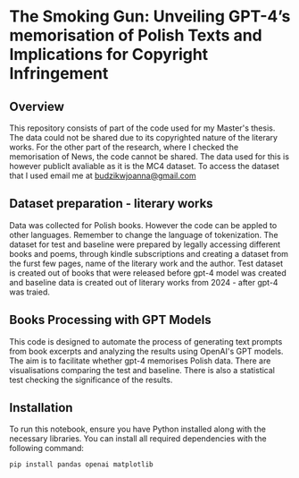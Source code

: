 # The Smoking Gun: Unveiling GPT-4’s memorisation of Polish Texts and Implications for Copyright Infringement

## Overview
This repository consists of part of the code used for my Master's thesis. The data could not be shared due to its copyrighted nature of the literary works. For the other part of the research, where I checked the memorisation of News, the code cannot be shared. The data used for this is however publiclt avaliable as it is the MC4 dataset.
To access the dataset that I used email me at budzikwjoanna@gmail.com

## Dataset preparation - literary works

Data was collected for Polish books. However the code can be appled to other languages. Remember to change the language of tokenization. 
The dataset for test and baseline were prepared by legally accessing different books and poems, through kindle subscriptions and creating a dataset from the furst few pages, name of the literary work and the author.
Test dataset is created out of books that were released before gpt-4 model was created and baseline data is created out of literary works from 2024 - after gpt-4 was traied.

## Books Processing with GPT Models

This code is designed to automate the process of generating text prompts from book excerpts and analyzing the results using OpenAI's GPT models. 
The aim is to facilitate whether gpt-4 memorises Polish data. There are visualisations comparing the test and baseline. There is also a statistical test checking the significance of the results.

## Installation

To run this notebook, ensure you have Python installed along with the necessary libraries. You can install all required dependencies with the following command:

```bash
pip install pandas openai matplotlib

